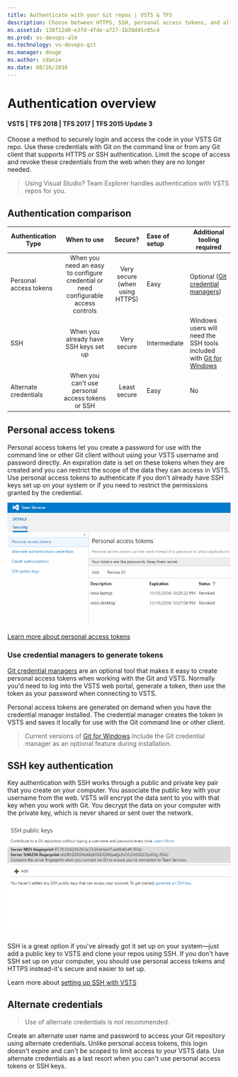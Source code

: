 ```yaml
---
title: Authenticate with your Git repos | VSTS & TFS
description: Choose between HTTPS, SSH, personal access tokens, and alternate credentials to securely login to your VSTS/TFS Git repos.
ms.assetid: 138f12d0-e3fd-4fde-a727-1b39d45c05c4
ms.prod: vs-devops-alm
ms.technology: vs-devops-git
ms.manager: douge
ms.author: sdanie
ms.date: 08/26/2016
---
```


# Authentication overview

#### VSTS | TFS 2018 | TFS 2017 | TFS 2015 Update 3

Choose a method to securely login and access the code in your VSTS Git repo.
Use these credentials with Git on the command line or from any Git client that supports HTTPS or SSH authentication.
Limit the scope of access and revoke these credentials from the web when they are no longer needed.

> Using Visual Studio? Team Explorer handles authentication with VSTS repos for you. 

## Authentication comparison

| Authentication Type | When to use | Secure? | Ease of setup | Additional tooling required |   
|---------------------|:-------------:|:------------:|:---------------------|-------------|   
| Personal access tokens | When you need an easy to configure credential or need configurable access controls | Very secure (when using HTTPS) |  Easy | Optional ([Git credential managers](set-up-credential-managers.md)) |   
| SSH | When you already have SSH keys set up | Very secure | Intermediate | Windows users will need the SSH tools included with [Git for Windows](https://git-for-windows.github.io/)  |    
| Alternate credentials | When you can't use personal access tokens or SSH |  Least secure | Easy | No |    

## Personal access tokens

Personal access tokens let you create a password for use with the command line or other Git client without using your VSTS username and password directly.
An expiration date is set on these tokens when they are created and you can restrict the scope of the data they can access in VSTS.
Use personal access tokens to authenticate if you don't already have SSH keys set up on your system or if you need to restrict the permissions granted by the credential. 

![Animated GIF showing creation of PAT in VSTS](_img/pat_creation.gif)

[Learn more about personal access tokens](../accounts/use-personal-access-tokens-to-authenticate.md)

### Use credential managers to generate tokens

[Git credential managers](set-up-credential-managers.md) are an optional tool that makes it easy to create personal access tokens when working with the Git and VSTS. 
Normally you'd need to log into the VSTS web portal, generate a token, then use the token as your password when connecting to VSTS. 

Personal access tokens are generated on demand when you have the credential manager installed. 
The credential manager creates the token in VSTS and saves it locally for use with the Git command line or other client. 

> Current versions of [Git for Windows](https://git-for-windows.github.io/) include the Git credential manager as an optional feature during installation. 

## SSH key authentication

Key authentication with SSH works through a public and private key pair that you create on your computer. 
You associate the public key with your username from the web. VSTS will encrypt the data sent to you with that key when you work with Git.
You decrypt the data on your computer with the private key, which is never shared or sent over the network.

![Animated GIF showing adding of a SSH public key to VSTS](_img/ssh_add_public_key.gif)

SSH is a great option if you've already got it set up on your system&mdash;just add a public key to VSTS and clone your repos using SSH. 
If you don't have SSH set up on your computer, you should use personal access tokens and HTTPS instead-it's secure and easier to set up.

Learn more about [setting up SSH with VSTS](use-ssh-keys-to-authenticate.md)

## Alternate credentials

> Use of alternate credentials is not recommended. 

Create an alternate user name and password to access your Git repository using alternate credentials.
Unlike personal access tokens, this login doesn't expire and can't be scoped to limit access to your VSTS data.
Use alternate credentials as a last resort when you can't use personal access tokens or SSH keys.



